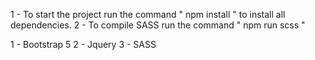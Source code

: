 <!-- Important Installations -->
1 - To start the project run the command " npm install " to install all dependencies.
2 - To compile SASS run the command " npm run scss "


<!-- Dependencies installed for the project -->
1 - Bootstrap 5
2 - Jquery
3 - SASS